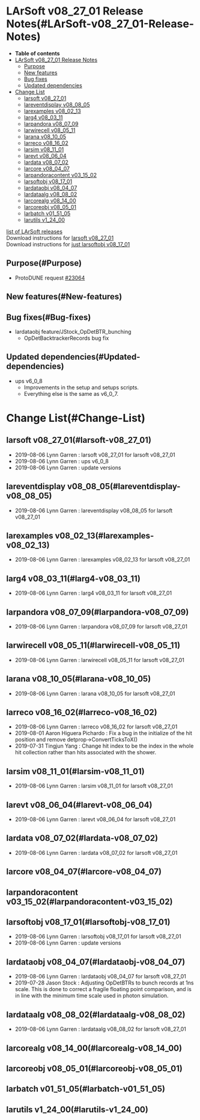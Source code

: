 LArSoft v08\_27\_01 Release Notes(#LArSoft-v08_27_01-Release-Notes)
======================================================================

-   **Table of contents**
-   [LArSoft v08\_27\_01 Release Notes](#LArSoft-v08_27_01-Release-Notes)
    -   [Purpose](#Purpose)
    -   [New features](#New-features)
    -   [Bug fixes](#Bug-fixes)
    -   [Updated dependencies](#Updated-dependencies)
-   [Change List](#Change-List)
    -   [larsoft v08\_27\_01](#larsoft-v08_27_01)
    -   [lareventdisplay v08\_08\_05](#lareventdisplay-v08_08_05)
    -   [larexamples v08\_02\_13](#larexamples-v08_02_13)
    -   [larg4 v08\_03\_11](#larg4-v08_03_11)
    -   [larpandora v08\_07\_09](#larpandora-v08_07_09)
    -   [larwirecell v08\_05\_11](#larwirecell-v08_05_11)
    -   [larana v08\_10\_05](#larana-v08_10_05)
    -   [larreco v08\_16\_02](#larreco-v08_16_02)
    -   [larsim v08\_11\_01](#larsim-v08_11_01)
    -   [larevt v08\_06\_04](#larevt-v08_06_04)
    -   [lardata v08\_07\_02](#lardata-v08_07_02)
    -   [larcore v08\_04\_07](#larcore-v08_04_07)
    -   [larpandoracontent v03\_15\_02](#larpandoracontent-v03_15_02)
    -   [larsoftobj v08\_17\_01](#larsoftobj-v08_17_01)
    -   [lardataobj v08\_04\_07](#lardataobj-v08_04_07)
    -   [lardataalg v08\_08\_02](#lardataalg-v08_08_02)
    -   [larcorealg v08\_14\_00](#larcorealg-v08_14_00)
    -   [larcoreobj v08\_05\_01](#larcoreobj-v08_05_01)
    -   [larbatch v01\_51\_05](#larbatch-v01_51_05)
    -   [larutils v1\_24\_00](#larutils-v1_24_00)

[list of LArSoft releases](LArSoft_release_list)\
Download instructions for [larsoft v08\_27\_01](http://scisoft.fnal.gov/scisoft/bundles/larsoft/v08_27_01/larsoft-v08_27_01.html)\
Download instructions for [just larsoftobj v08\_17\_01](http://scisoft.fnal.gov/scisoft/bundles/larsoftobj/v08_17_01/larsoftobj-v08_17_01.html)

Purpose(#Purpose)
--------------------

-   ProtoDUNE request [\#23064](/redmine/issues/23064 "Support: Request patch release v08_27_00_01 for ProtoDUNE production (Closed)")

New features(#New-features)
------------------------------

Bug fixes(#Bug-fixes)
------------------------

-   lardataobj feature/JStock\_OpDetBTR\_bunching
    -   OpDetBacktrackerRecords bug fix

Updated dependencies(#Updated-dependencies)
----------------------------------------------

-   ups v6\_0\_8
    -   Improvements in the setup and setups scripts.
    -   Everything else is the same as v6\_0\_7.

Change List(#Change-List)
============================

larsoft v08\_27\_01(#larsoft-v08_27_01)
------------------------------------------

-   2019-08-06 Lynn Garren : larsoft v08\_27\_01 for larsoft v08\_27\_01
-   2019-08-06 Lynn Garren : ups v6\_0\_8
-   2019-08-06 Lynn Garren : update versions

lareventdisplay v08\_08\_05(#lareventdisplay-v08_08_05)
----------------------------------------------------------

-   2019-08-06 Lynn Garren : lareventdisplay v08\_08\_05 for larsoft v08\_27\_01

larexamples v08\_02\_13(#larexamples-v08_02_13)
--------------------------------------------------

-   2019-08-06 Lynn Garren : larexamples v08\_02\_13 for larsoft v08\_27\_01

larg4 v08\_03\_11(#larg4-v08_03_11)
--------------------------------------

-   2019-08-06 Lynn Garren : larg4 v08\_03\_11 for larsoft v08\_27\_01

larpandora v08\_07\_09(#larpandora-v08_07_09)
------------------------------------------------

-   2019-08-06 Lynn Garren : larpandora v08\_07\_09 for larsoft v08\_27\_01

larwirecell v08\_05\_11(#larwirecell-v08_05_11)
--------------------------------------------------

-   2019-08-06 Lynn Garren : larwirecell v08\_05\_11 for larsoft v08\_27\_01

larana v08\_10\_05(#larana-v08_10_05)
----------------------------------------

-   2019-08-06 Lynn Garren : larana v08\_10\_05 for larsoft v08\_27\_01

larreco v08\_16\_02(#larreco-v08_16_02)
------------------------------------------

-   2019-08-06 Lynn Garren : larreco v08\_16\_02 for larsoft v08\_27\_01
-   2019-08-01 Aaron Higuera Pichardo : Fix a bug in the initialize of the hit position and remove detprop-\>ConvertTicksToX()
-   2019-07-31 Tingjun Yang : Change hit index to be the index in the whole hit collection rather than hits associated with the shower.

larsim v08\_11\_01(#larsim-v08_11_01)
----------------------------------------

-   2019-08-06 Lynn Garren : larsim v08\_11\_01 for larsoft v08\_27\_01

larevt v08\_06\_04(#larevt-v08_06_04)
----------------------------------------

-   2019-08-06 Lynn Garren : larevt v08\_06\_04 for larsoft v08\_27\_01

lardata v08\_07\_02(#lardata-v08_07_02)
------------------------------------------

-   2019-08-06 Lynn Garren : lardata v08\_07\_02 for larsoft v08\_27\_01

larcore v08\_04\_07(#larcore-v08_04_07)
------------------------------------------

larpandoracontent v03\_15\_02(#larpandoracontent-v03_15_02)
--------------------------------------------------------------

larsoftobj v08\_17\_01(#larsoftobj-v08_17_01)
------------------------------------------------

-   2019-08-06 Lynn Garren : larsoftobj v08\_17\_01 for larsoft v08\_27\_01
-   2019-08-06 Lynn Garren : update versions

lardataobj v08\_04\_07(#lardataobj-v08_04_07)
------------------------------------------------

-   2019-08-06 Lynn Garren : lardataobj v08\_04\_07 for larsoft v08\_27\_01
-   2019-07-28 Jason Stock : Adjusting OpDetBTRs to bunch records at 1ns scale. This is done to correct a fragile floating point comparison, and is in line with the minimum time scale used in photon simulation.

lardataalg v08\_08\_02(#lardataalg-v08_08_02)
------------------------------------------------

-   2019-08-06 Lynn Garren : lardataalg v08\_08\_02 for larsoft v08\_27\_01

larcorealg v08\_14\_00(#larcorealg-v08_14_00)
------------------------------------------------

larcoreobj v08\_05\_01(#larcoreobj-v08_05_01)
------------------------------------------------

larbatch v01\_51\_05(#larbatch-v01_51_05)
--------------------------------------------

larutils v1\_24\_00(#larutils-v1_24_00)
------------------------------------------
